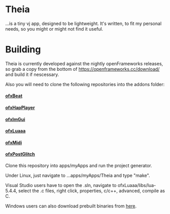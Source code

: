 # Theia
 ...is a tiny vj app, designed to be lightweight.
 It's written, to fit my personal needs, so you might or might not find it useful.
 
 # Building
 Theia is currently developed against the nightly openFrameworks releases, so grab a copy from the bottom of https://openframeworks.cc/download/ and build it if nescessary.
 
 Also you will need to clone the following repositories into the addons folder:
 #### [ofxBeat](https://github.com/darrenmothersele/ofxBeat) 
 #### [ofxHapPlayer](https://github.com/bangnoise/ofxHapPlayer)
 #### [ofxImGui](https://github.com/jvcleave/ofxImGui)
 #### [ofxLuaaa](https://github.com/arnkov/ofxLuaaa)
 #### [ofxMidi](https://github.com/danomatika/ofxMidi)
 #### [ofxPostGlitch](https://github.com/arnkov/ofxPostGlitch)
 
 Clone this repository into apps/myApps and run the project generator.
 
 Under Linux, just navigate to ...apps/myApps/Theia and type "make".
 
 Visual Studio users have to open the .sln, navigate to ofxLuaaa/libs/lua-5.4.4, select the .c files, right click, properties, c/c++, advanced, compile as C.
 
 Windows users can also download prebuilt binaries from [here](https://arnkov.itch.io/theia).
